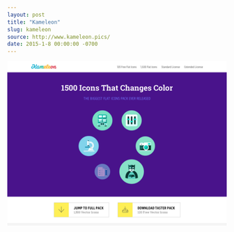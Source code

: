 ```yaml
---
layout: post
title: "Kameleon"
slug: kameleon
source: http://www.kameleon.pics/
date: 2015-1-8 00:00:00 -0700
---
```


<img src="/screenshots/kameleon.jpg">

